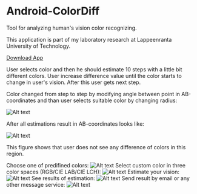 Android-ColorDiff
=================

Tool for analyzing human's vision color recognizing.

This application is part of my laboratory research at Lappeenranta University of Technology. 

[Download App](https://github.com/nekdenis/Android-ColorDiff/releases/download/0.5/ColorDiff.apk)

User selects color and then he should estimate 10 steps with a little bit different colors. User increase difference value until the color starts to change in user's vision. After this user gets next step. 

Color changed from step to step by modifying angle between point in AB-coordinates and than user selects suitable color by changing radius:

![Alt text](/img/img_1.png "")

After all estimations result in AB-coordinates looks like:

![Alt text](/img/img_2.png "")

This figure shows that user does not see any difference of colors in this region. 

Choose one of predifined colors:
![Alt text](/img/app_scr_1.png "")
Select custom color in three color spaces (RGB/CIE LAB/CIE LCH):
![Alt text](/img/app_scr_2.png "")
Estimate your vision:
![Alt text](/img/app_scr_3.png "")
See results of estimation:
![Alt text](/img/app_scr_4.png "")
Send result by email or any other message service: 
![Alt text](/img/app_scr_5.png "")